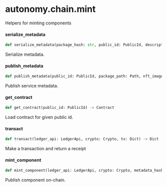 <a id="autonomy.chain.mint"></a>

# autonomy.chain.mint

Helpers for minting components

<a id="autonomy.chain.mint.serialize_metadata"></a>

#### serialize`_`metadata

```python
def serialize_metadata(package_hash: str, public_id: PublicId, description: str, nft_image_hash: str) -> str
```

Serialize metadata.

<a id="autonomy.chain.mint.publish_metadata"></a>

#### publish`_`metadata

```python
def publish_metadata(public_id: PublicId, package_path: Path, nft_image_hash: str, description: str) -> str
```

Publish service metadata.

<a id="autonomy.chain.mint.get_contract"></a>

#### get`_`contract

```python
def get_contract(public_id: PublicId) -> Contract
```

Load contract for given public id.

<a id="autonomy.chain.mint.transact"></a>

#### transact

```python
def transact(ledger_api: LedgerApi, crypto: Crypto, tx: Dict) -> Dict
```

Make a transaction and return a receipt

<a id="autonomy.chain.mint.mint_component"></a>

#### mint`_`component

```python
def mint_component(ledger_api: LedgerApi, crypto: Crypto, metadata_hash: str, component_type: UnitType, chain_type: ChainType, dependencies: Optional[List[int]] = None) -> Optional[int]
```

Publish component on-chain.

